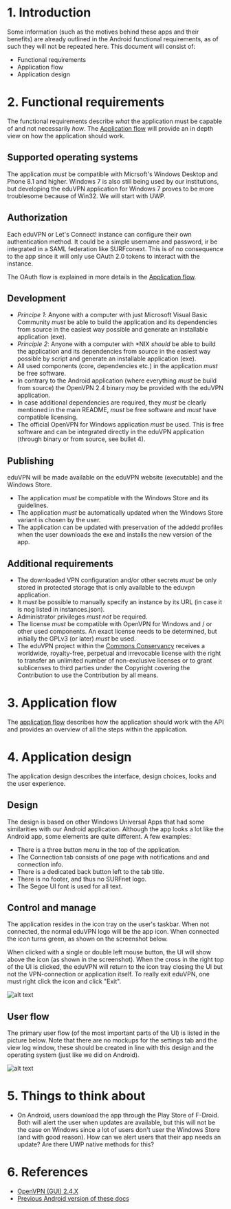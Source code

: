 # 1. Introduction
Some information (such as the motives behind these apps and their benefits) are already outlined in the Android functional requirements, as of such they will not be repeated here. This document will consist of:

* Functional requirements
* Application flow
* Application design

# 2. Functional requirements
The functional requirements describe *what* the application must be capable of and not necessarily *how*. The [Application flow](https://github.com/eduvpn/documentation/blob/master/app/windows/6-APP_FLOW.md) will provide an in depth view on how the application should work.

## Supported operating systems
The application *must* be compatible with Micrsoft's Windows Desktop and Phone 8.1 and higher. Windows 7 is also still being used by our institutions, but developing the eduVPN application for Windows 7 proves to be more troublesome because of Win32. We will start with UWP.

## Authorization
Each eduVPN or Let's Connect! instance can configure their own authentication method. It could be a simple username and password, ir be integrated in a SAML federation like SURFconext. This is of no consequence to the app since it will only use OAuth 2.0 tokens to interact with the instance.

The OAuth flow is explained in more details in the [Application flow](https://github.com/eduvpn/documentation/blob/master/app/windows/6-APP_FLOW.md).

## Development
* *Principe 1*: Anyone with a computer with just Microsoft Visual Basic Community *must* be able to build the application and its dependencies from source in the easiest way possible and generate an installable application (exe).
* *Principle 2*: Anyone with a computer with \*NIX *should* be able to build the application and its dependencies from source in the easiest way possible by script and generate an installable application (exe).
* All used components (core, dependencies etc.) in the application *must* be free software.
* In contrary to the Android application (where everything *must* be build from source) the OpenVPN 2.4 binary *may* be provided with the eduVPN application.
* In case additional dependencies are required, they *must* be clearly mentioned in the main README, *must* be free software and *must* have compatible licensing.
* The official OpenVPN for Windows application *must* be used. This is free software and can be integrated directly in the eduVPN application (through binary or from source, see bullet 4).

## Publishing
eduVPN will be made available on the eduVPN website (executable) and the Windows Store.

* The application *must* be compatible with the Windows Store and its guidelines.
* The application *must* be automatically updated when the Windows Store variant is chosen by the user.
* The application can be updated with preservation of the addedd profiles when the user downloads the exe and installs the new version of the app. 

## Additional requirements
* The downloaded VPN configuration and/or other secrets *must* be only stored in protected storage that is only available to the eduvpn application.
* It *must* be possible to manually specify an instance by its URL (in case it is nog listed in instances.json).
* Administrator privileges *must not* be required.
* The license *must* be compatible with OpenVPN for Windows and / or other used components. An exact license needs to be determined, but initially the GPLv3 (or later) *must* be used.
* The eduVPN project within the [Commons Conservancy](https://commonsconservancy.org/) receives a worldwide, royalty-free, perpetual and irrevocable license with the right to transfer an unlimited number of non-exclusive licenses or to grant sublicenses to third parties under the Copyright covering the Contribution to use the Contribution by all means.

# 3. Application flow
The [application flow](https://github.com/eduvpn/documentation/blob/master/app/windows/6-APP_FLOW.md) describes how the application should work with the API and provides an overview of all the steps within the application.

# 4. Application design
The application design describes the interface, design choices, looks and the user experience.

## Design
The design is based on other Windows Universal Apps that had some similarities with our Android application. Although the app looks a lot like the Android app, some elements are quite different. A few examples:

* There is a three button menu in the top of the application.
* The Connection tab consists of one page with notifications and and connection info.
* There is a dedicated back button left to the tab title.
* There is no footer, and thus no SURFnet logo.
* The Segoe UI font is used for all text.

## Control and manage
The application resides in the icon tray on the user's taskbar. When not connected, the normal eduVPN logo will be the app icon. When connected the icon turns green, as shown on the screenshot below.

When clicked with a single or double left mouse button, the UI will show above the icon (as shown in the screenshot). When the cross in the right top of the UI is clicked, the eduVPN will return to the icon tray closing the UI but not the VPN-connection or application itself. To really exit eduVPN, one must right click the icon and click "Exit".

![alt text](https://raw.githubusercontent.com/eduvpn/documentation/master/app/windows/4-wallpaper-desktop.jpg "Screenshot eduVPN Windows application")

## User flow
The primary user flow (of the most important parts of the UI) is listed in the picture below. Note that there are no mockups for the settings tab and the view log window, these should be created in line with this design and the operating system (just like we did on Android).

![alt text](https://raw.githubusercontent.com/eduvpn/documentation/master/app/windows/5-user-flow.png "User flow")

# 5. Things to think about
* On Android, users download the app through the Play Store of F-Droid. Both will alert the user when updates are available, but this will not be the case on Windows since a lot of users don't user the Windows Store (and with good reason). How can we alert users that their app needs an update? Are there UWP native methods for this?

# 6. References
* [OpenVPN (GUI) 2.4.X](https://openvpn.net/index.php/open-source/downloads.html)
* [Previous Android version of these docs](https://github.com/eduvpn/documentation/tree/master/app/android)
